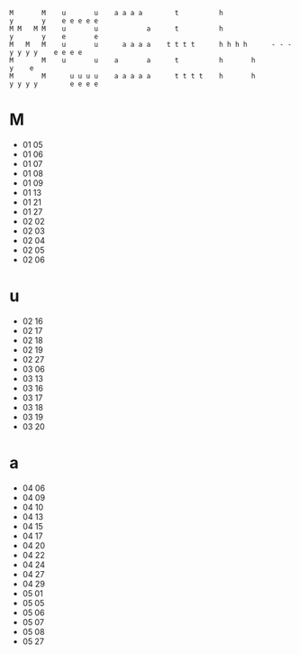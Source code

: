 ```
M       M    u       u    a a a a        t          h                     y       y    e e e e e
M M   M M    u       u            a      t          h                     y       y    e       e
M   M   M    u       u      a a a a    t t t t      h h h h      - - -      y y y y    e e e e  
M       M    u       u    a       a      t          h       h                     y    e        
M       M      u u u u    a a a a a      t t t t    h       h             y y y y        e e e e
```
# M
- 01 05
- 01 06
- 01 07
- 01 08
- 01 09
- 01 13
- 01 21
- 01 27
- 02 02
- 02 03
- 02 04
- 02 05
- 02 06

# u
- 02 16
- 02 17
- 02 18
- 02 19
- 02 27
- 03 06
- 03 13
- 03 16
- 03 17
- 03 18
- 03 19
- 03 20

# a
- 04 06
- 04 09
- 04 10
- 04 13
- 04 15
- 04 17
- 04 20
- 04 22
- 04 24
- 04 27
- 04 29
- 05 01
- 05 05
- 05 06
- 05 07
- 05 08
- 05 27

